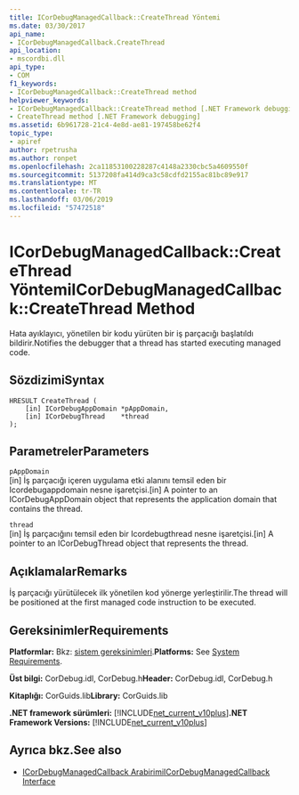 ```yaml
---
title: ICorDebugManagedCallback::CreateThread Yöntemi
ms.date: 03/30/2017
api_name:
- ICorDebugManagedCallback.CreateThread
api_location:
- mscordbi.dll
api_type:
- COM
f1_keywords:
- ICorDebugManagedCallback::CreateThread method
helpviewer_keywords:
- ICorDebugManagedCallback::CreateThread method [.NET Framework debugging]
- CreateThread method [.NET Framework debugging]
ms.assetid: 6b961728-21c4-4e8d-ae81-197458be62f4
topic_type:
- apiref
author: rpetrusha
ms.author: ronpet
ms.openlocfilehash: 2ca11853100228287c4148a2330cbc5a4609550f
ms.sourcegitcommit: 5137208fa414d9ca3c58cdfd2155ac81bc89e917
ms.translationtype: MT
ms.contentlocale: tr-TR
ms.lasthandoff: 03/06/2019
ms.locfileid: "57472518"
---
```

# <a name="icordebugmanagedcallbackcreatethread-method"></a><span data-ttu-id="f8a79-102">ICorDebugManagedCallback::CreateThread Yöntemi</span><span class="sxs-lookup"><span data-stu-id="f8a79-102">ICorDebugManagedCallback::CreateThread Method</span></span>
<span data-ttu-id="f8a79-103">Hata ayıklayıcı, yönetilen bir kodu yürüten bir iş parçacığı başlatıldı bildirir.</span><span class="sxs-lookup"><span data-stu-id="f8a79-103">Notifies the debugger that a thread has started executing managed code.</span></span>  
  
## <a name="syntax"></a><span data-ttu-id="f8a79-104">Sözdizimi</span><span class="sxs-lookup"><span data-stu-id="f8a79-104">Syntax</span></span>  
  
```  
HRESULT CreateThread (  
    [in] ICorDebugAppDomain *pAppDomain,  
    [in] ICorDebugThread    *thread  
);  
```  
  
## <a name="parameters"></a><span data-ttu-id="f8a79-105">Parametreler</span><span class="sxs-lookup"><span data-stu-id="f8a79-105">Parameters</span></span>  
 `pAppDomain`  
 <span data-ttu-id="f8a79-106">[in] İş parçacığı içeren uygulama etki alanını temsil eden bir Icordebugappdomain nesne işaretçisi.</span><span class="sxs-lookup"><span data-stu-id="f8a79-106">[in] A pointer to an ICorDebugAppDomain object that represents the application domain that contains the thread.</span></span>  
  
 `thread`  
 <span data-ttu-id="f8a79-107">[in] İş parçacığını temsil eden bir Icordebugthread nesne işaretçisi.</span><span class="sxs-lookup"><span data-stu-id="f8a79-107">[in] A pointer to an ICorDebugThread object that represents the thread.</span></span>  
  
## <a name="remarks"></a><span data-ttu-id="f8a79-108">Açıklamalar</span><span class="sxs-lookup"><span data-stu-id="f8a79-108">Remarks</span></span>  
 <span data-ttu-id="f8a79-109">İş parçacığı yürütülecek ilk yönetilen kod yönerge yerleştirilir.</span><span class="sxs-lookup"><span data-stu-id="f8a79-109">The thread will be positioned at the first managed code instruction to be executed.</span></span>  
  
## <a name="requirements"></a><span data-ttu-id="f8a79-110">Gereksinimler</span><span class="sxs-lookup"><span data-stu-id="f8a79-110">Requirements</span></span>  
 <span data-ttu-id="f8a79-111">**Platformlar:** Bkz: [sistem gereksinimleri](../../../../docs/framework/get-started/system-requirements.md).</span><span class="sxs-lookup"><span data-stu-id="f8a79-111">**Platforms:** See [System Requirements](../../../../docs/framework/get-started/system-requirements.md).</span></span>  
  
 <span data-ttu-id="f8a79-112">**Üst bilgi:** CorDebug.idl, CorDebug.h</span><span class="sxs-lookup"><span data-stu-id="f8a79-112">**Header:** CorDebug.idl, CorDebug.h</span></span>  
  
 <span data-ttu-id="f8a79-113">**Kitaplığı:** CorGuids.lib</span><span class="sxs-lookup"><span data-stu-id="f8a79-113">**Library:** CorGuids.lib</span></span>  
  
 <span data-ttu-id="f8a79-114">**.NET framework sürümleri:** [!INCLUDE[net_current_v10plus](../../../../includes/net-current-v10plus-md.md)]</span><span class="sxs-lookup"><span data-stu-id="f8a79-114">**.NET Framework Versions:** [!INCLUDE[net_current_v10plus](../../../../includes/net-current-v10plus-md.md)]</span></span>  
  
## <a name="see-also"></a><span data-ttu-id="f8a79-115">Ayrıca bkz.</span><span class="sxs-lookup"><span data-stu-id="f8a79-115">See also</span></span>
- [<span data-ttu-id="f8a79-116">ICorDebugManagedCallback Arabirimi</span><span class="sxs-lookup"><span data-stu-id="f8a79-116">ICorDebugManagedCallback Interface</span></span>](../../../../docs/framework/unmanaged-api/debugging/icordebugmanagedcallback-interface.md)
